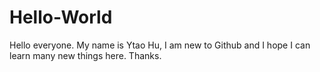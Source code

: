 # Hello-World
Hello everyone. My name is Ytao Hu, I am new to Github and I hope I can learn many new things here. Thanks. 
